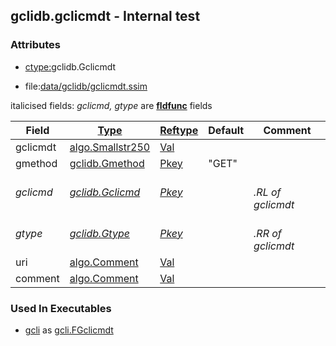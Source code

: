 ## gclidb.gclicmdt - Internal test


### Attributes
<a href="#attributes"></a>
<!-- dev.mdmark  mdmark:MDSECTION  state:BEG_AUTO  param:Attributes -->
* [ctype:](/txt/ssimdb/dmmeta/ctype.md)gclidb.Gclicmdt

* file:[data/gclidb/gclicmdt.ssim](/data/gclidb/gclicmdt.ssim)

italicised fields: *gclicmd, gtype* are [**fldfunc**](/txt/ssim.md#fldfunc) fields

|Field|[Type](/txt/ssimdb/dmmeta/ctype.md)|[Reftype](/txt/ssimdb/dmmeta/reftype.md)|Default|Comment|
|---|---|---|---|---|
|gclicmdt|[algo.Smallstr250](/txt/protocol/algo/README.md#algo-smallstr250)|[Val](/txt/exe/amc/reftypes.md#val)|||
|gmethod|[gclidb.Gmethod](/txt/ssimdb/gclidb/gmethod.md)|[Pkey](/txt/exe/amc/reftypes.md#pkey)|"GET"||
|*gclicmd*|*[gclidb.Gclicmd](/txt/ssimdb/gclidb/gclicmd.md)*|*[Pkey](/txt/exe/amc/reftypes.md#pkey)*||*<br>.RL of gclicmdt*|
|*gtype*|*[gclidb.Gtype](/txt/ssimdb/gclidb/gtype.md)*|*[Pkey](/txt/exe/amc/reftypes.md#pkey)*||*<br>.RR of gclicmdt*|
|uri|[algo.Comment](/txt/protocol/algo/Comment.md)|[Val](/txt/exe/amc/reftypes.md#val)|||
|comment|[algo.Comment](/txt/protocol/algo/Comment.md)|[Val](/txt/exe/amc/reftypes.md#val)|||

<!-- dev.mdmark  mdmark:MDSECTION  state:END_AUTO  param:Attributes -->

### Used In Executables
<a href="#used-in-executables"></a>
<!-- dev.mdmark  mdmark:MDSECTION  state:BEG_AUTO  param:ImdbUses -->

* [gcli](/txt/exe/gcli/internals.md) as [gcli.FGclicmdt](/txt/exe/gcli/internals.md#gcli-fgclicmdt)

<!-- dev.mdmark  mdmark:MDSECTION  state:END_AUTO  param:ImdbUses -->

